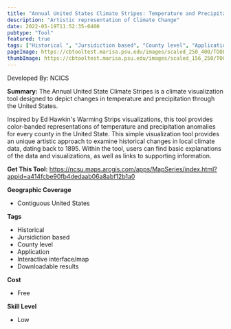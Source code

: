 ```yaml
---
title: "Annual United States Climate Stripes: Temperature and Precipitation"
description: "Artistic representation of Climate Change"
date: 2022-05-19T11:52:35-0400
pubtype: "Tool"
featured: true
tags: ["Historical ", "Jursidiction based", "County level", "Application", "Interactive interface/map", "Downloadable results"]
pageImage: https://cbtooltest.marisa.psu.edu/images/scaled_250_400/TOOLID_35.0_ScreenCapture-1.png
thumbImage: https://cbtooltest.marisa.psu.edu/images/scaled_156_250/TOOLID_35.0_ScreenCapture-1.png
---
```

Developed By: NCICS

**Summary:** The Annual United State Climate Stripes is a climate visualization tool designed to depict changes in temperature and precipitation through the United States. 

Inspired by Ed Hawkin's Warming Strips visualizations, this tool provides color-banded representations of temperature and precipitation anomalies for every county in the United State. This simple visualization tool provides an unique artistic approach to examine historical changes in local climate data, dating back to 1895. Within the tool, users can find basic explanations of the data and visualizations, as well as links to supporting information.

__**Get This Tool:**__ https://ncsu.maps.arcgis.com/apps/MapSeries/index.html?appid=a414fcbe90fb4dedaab06a8abf12b1a0

__**Geographic Coverage**__
- Contiguous United States

__**Tags**__
-  Historical 
-  Jursidiction based
-  County level
-  Application
-  Interactive interface/map
-  Downloadable results

__**Cost**__
- Free

__**Skill Level**__
- Low
